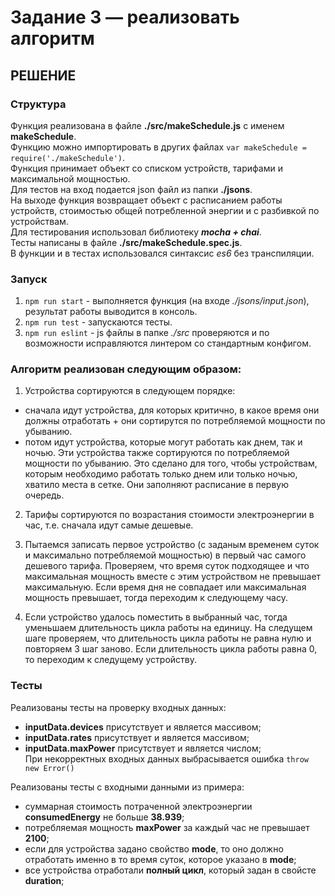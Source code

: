 # Задание 3 — реализовать алгоритм

## РЕШЕНИЕ

### Структура
Функция реализована в файле **./src/makeSchedule.js** с именем **makeSchedule**.   
Функцию можно импортировать в других файлах `var makeSchedule = require('./makeSchedule')`.   
Функция принимает объект со списком устройств, тарифами и максимальной мощностью.  
Для тестов на вход подается json файл из папки **./jsons**.  
На выходе функция возвращает объект с расписанием работы устройств, стоимостью общей потребленной энергии и с разбивкой по устройствам.   
Для тестирования использовал библиотеку ***mocha + chai***.  
Тесты написаны в файле **./src/makeSchedule.spec.js**.  
В функции и в тестах использовался синтаксис *es6* без транспиляции.

### Запуск
1. `npm run start` - выполняется функция (на входе *./jsons/input.json*), результат работы выводится в консоль.   
2. `npm run test` - запускаются тесты.   
3. `npm run eslint` - js файлы в папке *./src* проверяются и по возможности исправляются линтером со стандартным конфигом.   

### Алгоритм реализован следующим образом:
1. Устройства сортируются в следующем порядке: 
  - сначала идут устройства, для которых критично, в какое время они должны отработать + они сортирутся по потребляемой мощности по убыванию.  
  - потом идут устройства, которые могут работать как днем, так и ночью. Эти устройства также сортируются по потребляемой мощности по убыванию.
Это сделано для того, чтобы устройствам, которым необходимо работать только днем или только ночью, хватило места в сетке. Они заполняют расписание в первую очередь.

2. Тарифы сортируются по возрастания стоимости электроэнергии в час, т.е. сначала идут самые дешевые.

3. Пытаемся записать первое устройство (с заданым временем суток и максимально потребляемой мощностью) в первый час самого дешевого тарифа.
Проверяем, что время суток подходящее и что максимальная мощность вместе с этим устройством не превышает максимальную. Если время дня не совпадает или максимальная мощность превышает, тогда переходим к следующему часу.

4. Если устройство удалось поместить в выбранный час, тогда уменьшаем длительность цикла работы на единицу.
На следущем шаге проверяем, что длительность цикла работы не равна нулю и повторяем 3 шаг заново.
Если длительность цикла работы равна 0, то переходим к следущему устройству.

### Тесты
Реализованы тесты на проверку входных данных:  
- **inputData.devices** присутствует и является массивом;  
- **inputData.rates** присутствует и является массивом;  
- **inputData.maxPower** присутствует и является числом;  
При некорректных входных данных выбрасывается ошибка `throw new Error()`  

Реализованы тесты с входными данными из примера:
- суммарная стоимость потраченной электроэнергии **consumedEnergy** не больше **38.939**;
- потребляемая мощность **maxPower** за каждый час не превышает **2100**;
- если для устройства задано свойство **mode**, то оно должно отработать именно в то время суток, которое указано в **mode**;  
- все устройства отработали **полный цикл**, который задан в свойсте **duration**;  

